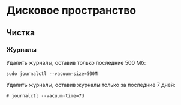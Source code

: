# Дисковое пространство
## Чистка
### Журналы
Удалить журналы, оставив только последние 500 Мб:
```
sudo journalctl --vacuum-size=500M
```
Удалить журналы, оставив журналы только за последние 7 дней:
```
# journalctl --vacuum-time=7d
```